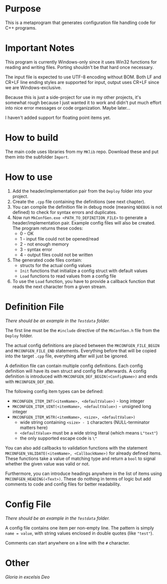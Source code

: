 # Purpose

This is a metaprogram that generates configuration file handling code for C++ programs.

# Important Notes

This program is currently Windows-only since it uses Win32 functions for reading and writing files. Porting shouldn't be that hard once necessary.

The input file is expected to use UTF-8 encoding without BOM. Both LF and CR+LF line ending styles are supported for input, output uses CR+LF since we are Windows-exclusive.

Because this is just a side-project for use in my other projects, it's somewhat rough because I just wanted it to work and didn't put much effort into nice error messages or code organization. Maybe later...

I haven't added support for floating point items yet.

# How to build

The main code uses libraries from my `MKlib` repo. Download these and put them into the subfolder `Import`.

# How to use

1. Add the header/implementation pair from the `Deploy` folder into your project.
2. Create the `.cpp` file containing the definitions (see next chapter).
3. You can compile the definition file in debug mode (meaning `NDEBUG` is not defined) to check for syntax errors and duplicates.
4. Now run `MkConfGen.exe <PATH_TO_DEFINITION_FILE>` to generate a header/implementation pair. Example config files will also be created. The program returns these codes:
   - 0 - OK
   - 1 - input file could not be opened/read
   - 2 - not enough memory
   - 3 - syntax error
   - 4 - output files could not be written
6. The generated code files contain:
   - structs for the actual config values
   - `Init` functions that initialize a config struct with default values
   - `Load` functions to read values from a config file
7. To use the `Load` function, you have to provide a callback function that reads the next character from a given stream.

# Definition File

*There should be an example in the `Testdata` folder.*

The first line must be the `#include` directive of the `MkConfGen.h` file from the `Deploy` folder.

The actual config definitions are placed between the `MKCONFGEN_FILE_BEGIN` and `MKCONFGEN_FILE_END` statements. Everything before that will be copied into the target `.cpp` file, everything after will just be ignored.

A definition file can contain multiple config definitions. Each config definition will have its own struct and config file afterwards. A config definition is introduced with `MKCONFGEN_DEF_BEGIN(<ConfigName>)` and ends with `MKCONFGEN_DEF_END`.

The following config item types can be defined:

- `MKCONFGEN_ITEM_INT(<itemName>, <defaultValue>)` - long integer
- `MKCONFGEN_ITEM_UINT(<itemName>, <defaultValue>)` - unsigned long integer
- `MKCONFGEN_ITEM_WSTR(<itemName>, <size>, <defaultValue>)`
  - wide string containing `<size> - 1` characters (NULL-terminator matters here)
  - `<defaultValue>` must be a wide string literal (which means `L"text"`)
  - the only supported escape code is `\"`

You can also add callbacks to validation functions with the statement `MKCONFGEN_VALIDATE(<itemName>, <CallbackName>)` for already defined items. These functions take a value of matching type and return a `bool` to signal whether the given value was valid or not.

Furthermore, you can introduce headings anywhere in the list of items using `MKCONFGEN_HEADING(<Text>)`. These do nothing in terms of logic but add comments to code and config files for better readability.

# Config File

*There should be an example in the `Testdata` folder.*

A config file contains one item per non-empty line. The pattern is simply `name = value`, with string values enclosed in double quotes (like `"test"`).

Comments can start anywhere on a line with the `#` character.

# Other

*Gloria in excelsis Deo*
